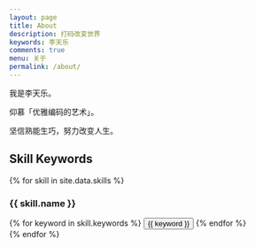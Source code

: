 ```yaml
---
layout: page
title: About
description: 打码改变世界
keywords: 李天乐
comments: true
menu: 关于
permalink: /about/
---
```


我是李天乐。

仰慕「优雅编码的艺术」。

坚信熟能生巧，努力改变人生。


## Skill Keywords

{% for skill in site.data.skills %}
### {{ skill.name }}
<div class="btn-inline">
{% for keyword in skill.keywords %}
<button class="btn btn-outline" type="button">{{ keyword }}</button>
{% endfor %}
</div>
{% endfor %}
